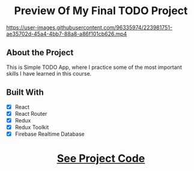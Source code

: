 <br />
<div align="center">
  <h1 align="center">Preview Of My Final TODO Project</h3>
</div>

https://user-images.githubusercontent.com/96335974/223981751-ae35702d-45a4-4bb7-88a8-a86f101cb626.mp4
##


## About the Project

This is Simple TODO App, where I practice some of the most important skills I have learned in this course.

## Built With

- [x] React
- [x] React Router
- [x] Redux
- [x] Redux Toolkit
- [x] Firebase Realtime Database

<h1 align="center"><a href="https://github.com/martin0626/React_course_all_projects_exercises/tree/main/summary_project">See Project Code</a></h1>

